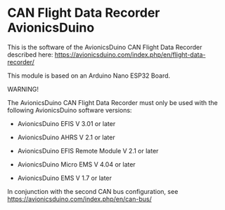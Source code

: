 # CAN Flight Data Recorder AvionicsDuino

This is the software of the AvionicsDuino CAN Flight Data Recorder described here: https://avionicsduino.com/index.php/en/flight-data-recorder/

This module is based on an Arduino Nano ESP32 Board.

WARNING!

The AvionicsDuino CAN Flight Data Recorder must only be used with the following AvionicsDuino software versions:

- AvionicsDuino EFIS                 V 3.01 or later

- AvionicsDuino AHRS                 V 2.1 or later

- AvionicsDuino EFIS Remote Module   V 2.1 or later

- AvionicsDuino Micro EMS            V 4.04 or later

- AvionicsDuino EMS                  V 1.7 or later


In conjunction with the second CAN bus configuration, see https://avionicsduino.com/index.php/en/can-bus/
